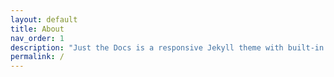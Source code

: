 ```yaml
---
layout: default
title: About 
nav_order: 1
description: "Just the Docs is a responsive Jekyll theme with built-in search that is easily customizable and hosted on GitHub Pages."
permalink: /
---
```



